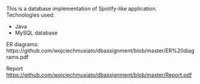 This is a database implementation of Spotify-like application. <br>
Technologies used: 

<ul>
<li>Java</li>
<li>MySQL database</li>
</ul>
ER diagrams:
https://github.com/wojciechmusiato/dbassignment/blob/master/ER%20diagrams.pdf

Report
https://github.com/wojciechmusiato/dbassignment/blob/master/Report.pdf



